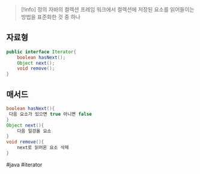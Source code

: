 >[!info] 정의
> 자바의 컬렉션 프레임 워크에서 컬렉션에 저장된 요소를 읽어들이는 방법을 표준화한 것 중 하나

## 자료형
```java
public interface Iterator{
	boolean hasNext();
	Object next();
	void remove();
}
```

## 매서드
```java
boolean hasNext(){
 다음 요소가 있으면 true 아니면 false
}
Object next(){
	다음 일겅올 요소
}
void remove(){
	next로 읽어온 요소 삭제
}


```
#java 
#iterator
